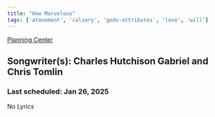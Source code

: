 ```yaml
---
title: "How Marvelous"
tags: ['atonement', 'calvary', 'gods-attributes', 'love', 'will']
---
```


[Planning Center](https://services.planningcenteronline.com/songs/11752621)

## Songwriter(s): Charles Hutchison Gabriel and Chris Tomlin
### Last scheduled: Jan 26, 2025          

No Lyrics
